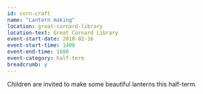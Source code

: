```yaml
---
id: corn-craft
name: "Lantern making"
location: great-cornard-library
location-text: Great Cornard Library
event-start-date: 2018-02-16
event-start-time: 1400
event-end-time: 1600
event-category: half-term
breadcrumb: y
---
```


Children are invited to make some beautiful lanterns this half-term.
